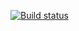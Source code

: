 [![Build status](https://ci.appveyor.com/api/projects/status/hod7exahc3a67luh/branch/main?svg=true)](https://ci.appveyor.com/project/Kozyavin/selenide/branch/main)